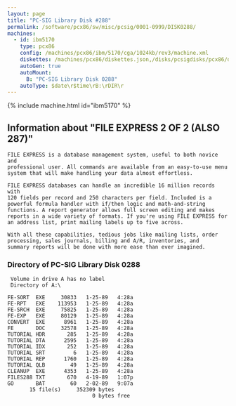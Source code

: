```yaml
---
layout: page
title: "PC-SIG Library Disk #288"
permalink: /software/pcx86/sw/misc/pcsig/0001-0999/DISK0288/
machines:
  - id: ibm5170
    type: pcx86
    config: /machines/pcx86/ibm/5170/cga/1024kb/rev3/machine.xml
    diskettes: /machines/pcx86/diskettes.json,/disks/pcsigdisks/pcx86/diskettes.json
    autoGen: true
    autoMount:
      B: "PC-SIG Library Disk 0288"
    autoType: $date\r$time\rB:\rDIR\r
---
```


{% include machine.html id="ibm5170" %}

## Information about "FILE EXPRESS 2 OF 2 (ALSO 287)"

    FILE EXPRESS is a database management system, useful to both novice and
    professional user. All commands are available from an easy-to-use menu
    system that will make handling your data almost effortless.
    
    FILE EXPRESS databases can handle an incredible 16 million records with
    120 fields per record and 250 characters per field. Included is a
    powerful formula handler with if/then logic and math-and-string
    functions. A report generator allows full screen editing and makes
    reports in a wide variety of formats. If you're using FILE EXPRESS for
    an address list, print mailing labels up to five across.
    
    With all these capabilities, tedious jobs like mailing lists, order
    processing, sales journals, billing and A/R, inventories, and
    summary reports will be done with more ease than ever imagined.

### Directory of PC-SIG Library Disk 0288

     Volume in drive A has no label
     Directory of A:\

    FE-SORT  EXE     30833   1-25-89   4:28a
    FE-RPT   EXE    113953   1-25-89   4:28a
    FE-SRCH  EXE     75825   1-25-89   4:28a
    FE-EXP   EXE     80129   1-25-89   4:28a
    CONVERT  EXE      8961   1-25-89   4:28a
    FE       DOC     32578   1-25-89   4:28a
    TUTORIAL HDR       285   1-25-89   4:28a
    TUTORIAL DTA      2595   1-25-89   4:28a
    TUTORIAL IDX       252   1-25-89   4:28a
    TUTORIAL SRT         6   1-25-89   4:28a
    TUTORIAL REP      1760   1-25-89   4:28a
    TUTORIAL QLB        49   1-25-89   4:28a
    CLEANUP  EXE      4353   1-25-89   4:28a
    FILES288 TXT       670   4-19-89   1:07p
    GO       BAT        60   2-02-89   9:07a
           15 file(s)     352309 bytes
                               0 bytes free
